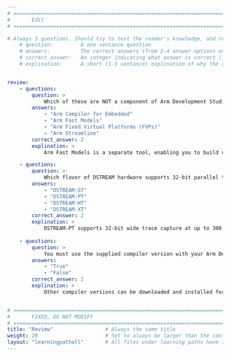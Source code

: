 ```yaml
---
# ================================================================================
#       Edit
# ================================================================================

# Always 3 questions. Should try to test the reader's knowledge, and reinforce the key points you want them to remember.
    # question:         A one sentance question
    # answers:          The correct answers (from 2-4 answer options only). Should be surrounded by quotes.
    # correct_answer:   An integer indicating what answer is correct (index starts from 0)
    # explination:      A short (1-3 sentance) explination of why the correct answer is correct. Can add aditional context if desired


review:
    - questions:
        question: >
            Which of these are NOT a component of Arm Development Studio?
        answers:
            - "Arm Compiler for Embedded"
            - "Arm Fast Models"
            - "Arm Fixed Virtual Platforms (FVPs)"
            - "Arm Streamline"
        correct_answer: 2
        explination: >
            Arm Fast Models is a separate tool, enabling you to build virtual representations of real hardware. The supplied FVPs are (pre-)built with Fast Model technology.

    - questions:
        question: >
            Which flavor of DSTREAM hardware supports 32-bit parallel trace output?
        answers:
            - "DSTREAM-ST"
            - "DSTREAM-PT"
            - "DSTREAM-HT"
            - "DSTREAM-XT"
        correct_answer: 2
        explination: >
            DSTREAM-PT supports 32-bit wide trace capture at up to 300 MHz DDR.
               
    - questions:
        question: >
            You must use the supplied compiler version with your Arm Development Studio installation?
        answers:
            - "True"
            - "False"
        correct_answer: 2
        explination: >
            Other compiler versions can be downloaded and installed for use with Development Studio.


# ================================================================================
#       FIXED, DO NOT MODIFY
# ================================================================================
title: "Review"                 # Always the same title
weight: 20                      # Set to always be larger than the content in this path
layout: "learningpathall"       # All files under learning paths have this same wrapper
---
```

